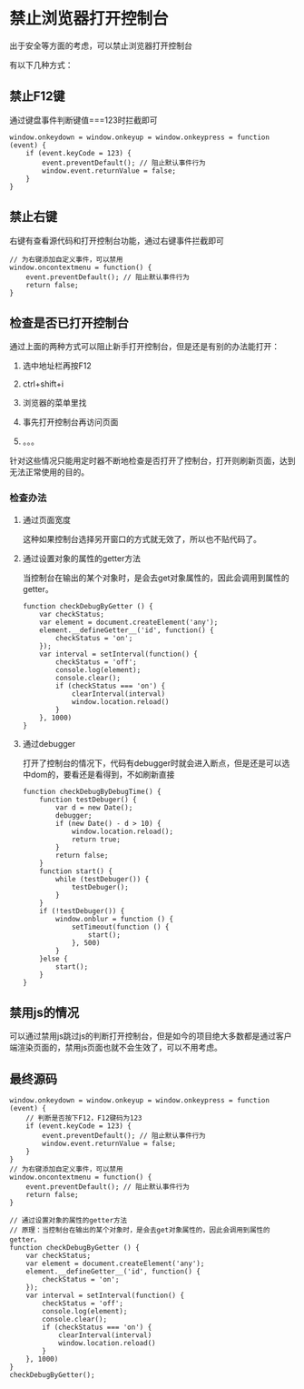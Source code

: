 #  禁止浏览器打开控制台

出于安全等方面的考虑，可以禁止浏览器打开控制台

有以下几种方式：

## 禁止F12键

通过键盘事件判断键值===123时拦截即可

```
window.onkeydown = window.onkeyup = window.onkeypress = function (event) {
    if (event.keyCode = 123) {
        event.preventDefault(); // 阻止默认事件行为
        window.event.returnValue = false;
    }
}
```



## 禁止右键

右键有查看源代码和打开控制台功能，通过右键事件拦截即可

```
// 为右键添加自定义事件，可以禁用
window.oncontextmenu = function() {
    event.preventDefault(); // 阻止默认事件行为
    return false;
}
```



## 检查是否已打开控制台

通过上面的两种方式可以阻止新手打开控制台，但是还是有别的办法能打开：

1. 选中地址栏再按F12

2. ctrl+shift+i
3. 浏览器的菜单里找
4. 事先打开控制台再访问页面
5. 。。。



针对这些情况只能用定时器不断地检查是否打开了控制台，打开则刷新页面，达到无法正常使用的目的。



### 检查办法

1. 通过页面宽度

   这种如果控制台选择另开窗口的方式就无效了，所以也不贴代码了。

2. 通过设置对象的属性的getter方法

   当控制台在输出的某个对象时，是会去get对象属性的，因此会调用到属性的getter。

   ```
   function checkDebugByGetter () {
       var checkStatus;
       var element = document.createElement('any');
       element.__defineGetter__('id', function() {
           checkStatus = 'on';
       });
       var interval = setInterval(function() {
           checkStatus = 'off';
           console.log(element);
           console.clear();
           if (checkStatus === 'on') {
               clearInterval(interval)
               window.location.reload()
           }
       }, 1000)
   }
   ```

3. 通过debugger

   打开了控制台的情况下，代码有debugger时就会进入断点，但是还是可以选中dom的，要看还是看得到，不如刷新直接

   ```
   function checkDebugByDebugTime() {
       function testDebuger() {
           var d = new Date();
           debugger;
           if (new Date() - d > 10) {
               window.location.reload();
               return true;
           }
           return false;
       }
       function start() {
           while (testDebuger()) {
               testDebuger();
           }
       }
       if (!testDebuger()) {
           window.onblur = function () {
               setTimeout(function () {
                   start();
               }, 500)
           }
       }else {
           start();
       }
   }
   ```

   

## 禁用js的情况

可以通过禁用js跳过js的判断打开控制台，但是如今的项目绝大多数都是通过客户端渲染页面的，禁用js页面也就不会生效了，可以不用考虑。



## 最终源码

```
window.onkeydown = window.onkeyup = window.onkeypress = function (event) {
    // 判断是否按下F12，F12键码为123
    if (event.keyCode = 123) {
        event.preventDefault(); // 阻止默认事件行为
        window.event.returnValue = false;
    }
}
// 为右键添加自定义事件，可以禁用
window.oncontextmenu = function() {
    event.preventDefault(); // 阻止默认事件行为
    return false;
}
    
// 通过设置对象的属性的getter方法
// 原理：当控制台在输出的某个对象时，是会去get对象属性的，因此会调用到属性的getter。
function checkDebugByGetter () {
    var checkStatus;
    var element = document.createElement('any');
    element.__defineGetter__('id', function() {
        checkStatus = 'on';
    });
    var interval = setInterval(function() {
        checkStatus = 'off';
        console.log(element);
        console.clear();
        if (checkStatus === 'on') {
            clearInterval(interval)
            window.location.reload()
        }
    }, 1000)
}
checkDebugByGetter();
```

